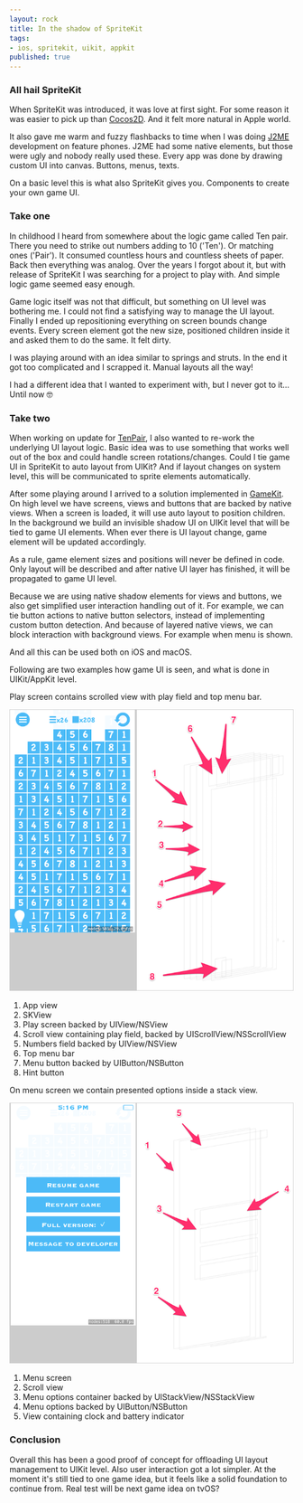 ```yaml
---
layout: rock
title: In the shadow of SpriteKit
tags:
- ios, spritekit, uikit, appkit
published: true
---
```


### All hail SpriteKit

When SpriteKit was introduced, it was love at first sight. For some reason it was easier to pick up than [Cocos2D][1]. And it felt more natural in Apple world.

It also gave me warm and fuzzy flashbacks to time when I was doing [J2ME][2] development on feature phones. J2ME had some native elements, but those were ugly and nobody really used these. Every app was done by drawing custom UI into canvas. Buttons, menus, texts.

On a basic level this is what also SpriteKit gives you. Components to create your own game UI.

### Take one

In childhood I heard from somewhere about the logic game called Ten pair. There you need to strike out numbers adding to 10 ('Ten'). Or matching ones ('Pair'). It consumed countless hours and countless sheets of paper. Back then everything was analog. Over the years I forgot about it, but with release of SpriteKit I was searching for a project to play with. And simple logic game seemed easy enough.

Game logic itself was not that difficult, but something on UI level was bothering me. I could not find a satisfying way to manage the UI layout. Finally I ended up repositioning everything on screen bounds change events. Every screen element got the new size, positioned children inside it and asked them to do the same. It felt dirty.

I was playing around with an idea similar to springs and struts. In the end it got too complicated and I scrapped it. Manual layouts all the way!

I had a different idea that I wanted to experiment with, but I never got to it... Until now 🤓

### Take two

When working on update for [TenPair][3], I also wanted to re-work the underlying UI layout logic. Basic idea was to use something that works well out of the box and could handle screen rotations/changes. Could I tie game UI in SpriteKit to auto layout from UIKit? And if layout changes on system level, this will be communicated to sprite elements automatically. 

After some playing around I arrived to a solution implemented in [GameKit][4]. On high level we have screens, views and buttons that are backed by native views. When a screen is loaded, it will use auto layout to position children. In the background we build an invisible shadow UI on UIKit level that will be tied to game UI elements. When ever there is UI layout change, game element will be updated accordingly.

As a rule, game element sizes and positions will never be defined in code. Only layout will be described and after native UI layer has finished, it will be propagated to game UI level.

Because we are using native shadow elements for views and buttons, we also get simplified user interaction handling out of it. For example, we can tie button actions to native button selectors, instead of implementing custom button detection. And because of layered native views, we can block interaction with background views. For example when menu is shown.

And all this can be used both on iOS and macOS.

Following are two examples how game UI is seen, and what is done in UIKit/AppKit level.

Play screen contains scrolled view with play field and top menu bar.

![Play screen](/images/shadows/PlayScreen.png)

1. App view
2. SKView
3. Play screen backed by UIView/NSView
4. Scroll view containing play field, backed by UIScrollView/NSScrollView
5. Numbers field backed by UIView/NSView
6. Top menu bar
7. Menu button backed by UIButton/NSButton
8. Hint button

On menu screen we contain presented options inside a stack view.

![Menu screen](/images/shadows/GameMenu.png)

1. Menu screen
2. Scroll view
3. Menu options container backed by UIStackView/NSStackView
4. Menu options backed by UIButton/NSButton
5. View containing clock and battery indicator

### Conclusion

Overall this has been a good proof of concept for offloading UI layout management to UIKit level. Also user interaction got a lot simpler. At the moment it's still tied to one game idea, but it feels like a solid foundation to continue from. Real test will be next game idea on tvOS?

<a href="https://itunes.apple.com/app/tenpair-the-game-of-numbers/id837173458?mt=8&at=1000lmKH" style="display:inline-block;overflow:hidden;background:url(//linkmaker.itunes.apple.com/assets/shared/badges/en-us/appstore-lrg.svg) no-repeat;width:135px;height:40px;background-size:contain;"></a>

[1]: http://cocos2d.org
[2]: https://java.com/en/download/faq/whatis_j2me.xml
[3]: https://github.com/coodly/ios-ten-pair
[4]: https://github.com/coodly/GameKit